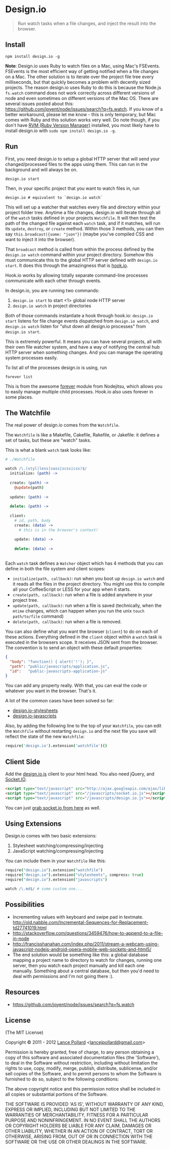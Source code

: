 # Design.io

> Run watch tasks when a file changes, and inject the result into the browser.

## Install

```
npm install design.io -g
```

**Note**: Design.io uses Ruby to watch files on a Mac, using Mac's FSEvents.  FSEvents is the most efficient way of getting notified when a file changes on a Mac.  The other solution is to iterate over the project file tree every <n> milliseconds, but that quickly becomes a problem with decently sized projects.  The reason design.io uses Ruby to do this is because the Node.js `fs.watch` command does not work correctly across different versions of node and even sometimes on different versions of the Mac OS.  There are several issues posted about this: https://github.com/joyent/node/issues/search?q=fs.watch.  If you know of a better workaround, please let me know - this is only temporary, but Mac comes with Ruby and this solution works very well.  Do note though, if you don't have [RVM (Ruby Version Manager)](https://rvm.beginrescueend.com/rvm/install/) installed, you most likely have to install design.io with `sudo npm install design.io -g`.

## Run

First, you need design.io to setup a global HTTP server that will send your changed/processed files to the apps using them.  This can run in the background and will always be on.

```
design.io start
```

Then, in your specific project that you want to watch files in, run

```
design.io # equivalent to `design.io watch`
```

This will set up a watcher that watches every file and directory within your project folder tree.  Anytime a file changes, design.io will iterate through all of the `watch` tasks defined in your projects `Watchfile`.  It will then test the path of the changed file against each `watch` task, and if it matches, will run its `update`, `destroy`, or `create` method.  Within those 3 methods, you can then say `this.broadcast({some: "json"})` (maybe you've compiled CSS and want to inject it into the browser).

That `broadcast` method is called from within the process defined by the `design.io watch` command within your project directory.  Somehow this must communicate this to the global HTTP server defined with `design.io start`.  It does this through the amazingness that is [hook.io](https://github.com/hookio/hook.io).

Hook.io works by allowing totally separate command-line processes communicate with each other through events.

In design.io, you are running two commands:

1. `design.io start` to start <1> global node HTTP server
2. `design.io watch` in <n> project directories
  
Both of those commands instantiate a hook through hook.io: `design.io start` listens for file change events dispatched from `design.io watch`, and `design.io watch` listen for "shut down all design.io processes" from `design.io start`.

This is extremely powerful.  It means you can have several projects, all with their own file watcher system, and have a way of notifying the central hub HTTP server when something changes.  And you can manage the operating system processes easily.

To list all of the processes design.io is using, run

```
forever list
```

This is from the awesome [forever](https://github.com/nodejitsu/forever) module from Nodejitsu, which allows you to easily manage multiple child processes.  Hook.io also uses forever in some places.

## The Watchfile

The real power of design.io comes from the `Watchfile`.

The `Watchfile` is like a Makefile, Cakefile, Rakefile, or Jakefile: it defines a set of tasks, but these are "watch" tasks.

This is what a blank `watch` task looks like:

``` coffeescript
# ./Watchfile

watch /\.(styl|less|sass|scss|css)$/
  initialize: (path) ->
    
  create: (path) ->
    @update(path)
    
  update: (path) ->
      
  delete: (path) ->
  
  client:
    # id, path, body
    create: (data) ->
      # this is in the browser's context!
    
    update: (data) ->
      
    delete: (data) ->
      
```

Each `watch` task defines a `Watcher` object which has 4 methods that you can define in both the file system and client scopes:

- `initialize(path, callback)`: run when you boot up `design.io watch` and it reads all the files in the project directory.  You might use this to compile all your CoffeeScript or LESS for your app when it starts.
- `create(path, callback)`: run when a file is added anywhere in your project tree.
- `update(path, callback)`: run when a file is saved (technically, when the `mtime` changes, which can happen when you run the unix `touch path/to/file` command)
- `delete(path, callback)`: run when a file is removed.

You can also define what you want the browser (`client`) to do on each of these actions.  Everything defined in the `client` object within a `watch` task is executed in the browsers scope.  It receives JSON sent from the browser.  The convention is to send an object with these default properties:

``` json
{
  "body": "function() { alert('!'); }",
  "path": "public/javascripts/application.js",
  "id":   "public-javascripts-application-js"
}
```

You can add any property really.  With that, you can eval the code or whatever you want in the browser.  That's it.

A lot of the common cases have been solved so far:

- [design.io-stylesheets](https://github.com/viatropos/design.io-stylesheets)
- [design.io-javascripts](https://github.com/viatropos/design.io-javascripts)

Also, by adding the following line to the top of your `Watchfile`, you can edit the `Watchfile` without restarting `design.io` and the next file you save will reflect the state of the new `Watchfile`:

``` coffeescript
require('design.io').extension('watchfile')()
```

## Client Side

Add the [design.io.js](https://raw.github.com/viatropos/design.io/master/design.io.js) client to your html head.  You also need jQuery, and [Socket.IO](http://socket.io/).

``` html
<script type="text/javascript" src="http://ajax.googleapis.com/ajax/libs/jquery/1.7.0/jquery.min.js"></script>
<script type="text/javascript" src="/javascripts/socket.io.js"></script>
<script type="text/javascript" src="/javascripts/design.io.js"></script>
```

You can just [grab socket.io from here](https://raw.github.com/viatropos/design.io/master/spec/app/javascripts/socket.io.js) as well.

## Using Extensions

Design.io comes with two basic extensions:

1. Stylesheet watching/compressing/injecting
2. JavaScript watching/compressing/injecting

You can include them in your `Watchfile` like this:

``` coffeescript
require("design.io").extension("watchfile")
require("design.io").extension("stylesheets", compress: true)
require("design.io").extension("javascripts")

watch /\.md$/ # some custom one...
```

## Possibilities

- Incrementing values with keyboard and swipe pad in textmate.  http://old.nabble.com/Incremental-Sequences-for-Replacement-td27741019.html
- http://stackoverflow.com/questions/3459476/how-to-append-to-a-file-in-node
- http://francisshanahan.com/index.php/2011/stream-a-webcam-using-javascript-nodejs-android-opera-mobile-web-sockets-and-html5/
- The end solution would be something like this: a global database mapping a project name to directory to watch for changes, running one server, then you watch each project manually and kill each one manually.  Something about a central database, but then you'd need to deal with permissions and I'm not going there :).

## Resources

- https://github.com/joyent/node/issues/search?q=fs.watch

## License

(The MIT License)

Copyright &copy; 2011 - 2012 [Lance Pollard](http://twitter.com/viatropos) &lt;lancejpollard@gmail.com&gt;

Permission is hereby granted, free of charge, to any person obtaining a copy of this software and associated documentation files (the 'Software'), to deal in the Software without restriction, including without limitation the rights to use, copy, modify, merge, publish, distribute, sublicense, and/or sell copies of the Software, and to permit persons to whom the Software is furnished to do so, subject to the following conditions:

The above copyright notice and this permission notice shall be included in all copies or substantial portions of the Software.

THE SOFTWARE IS PROVIDED 'AS IS', WITHOUT WARRANTY OF ANY KIND, EXPRESS OR IMPLIED, INCLUDING BUT NOT LIMITED TO THE WARRANTIES OF MERCHANTABILITY, FITNESS FOR A PARTICULAR PURPOSE AND NONINFRINGEMENT. IN NO EVENT SHALL THE AUTHORS OR COPYRIGHT HOLDERS BE LIABLE FOR ANY CLAIM, DAMAGES OR OTHER LIABILITY, WHETHER IN AN ACTION OF CONTRACT, TORT OR OTHERWISE, ARISING FROM, OUT OF OR IN CONNECTION WITH THE SOFTWARE OR THE USE OR OTHER DEALINGS IN THE SOFTWARE.
